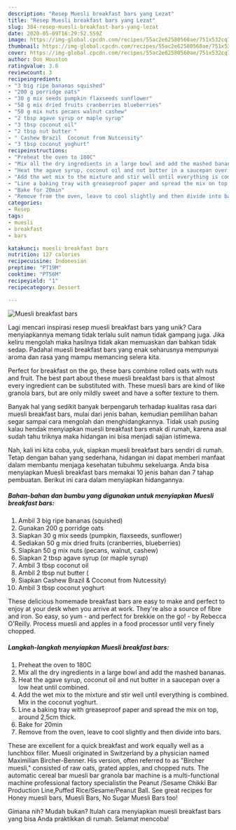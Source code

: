 ```yaml
---
description: "Resep Muesli breakfast bars yang Lezat"
title: "Resep Muesli breakfast bars yang Lezat"
slug: 384-resep-muesli-breakfast-bars-yang-lezat
date: 2020-05-09T16:29:52.559Z
image: https://img-global.cpcdn.com/recipes/55ac2e62580560ae/751x532cq70/muesli-breakfast-bars-recipe-main-photo.jpg
thumbnail: https://img-global.cpcdn.com/recipes/55ac2e62580560ae/751x532cq70/muesli-breakfast-bars-recipe-main-photo.jpg
cover: https://img-global.cpcdn.com/recipes/55ac2e62580560ae/751x532cq70/muesli-breakfast-bars-recipe-main-photo.jpg
author: Don Houston
ratingvalue: 3.8
reviewcount: 3
recipeingredient:
- "3 big ripe bananas squished"
- "200 g porridge oats"
- "30 g mix seeds pumpkin flaxseeds sunflower"
- "50 g mix dried fruits cranberries blueberries"
- "50 g mix nuts pecans walnut cashew"
- "2 tbsp agave syrup or maple syrup"
- "3 tbsp coconut oil"
- "2 tbsp nut butter "
- " Cashew Brazil  Coconut from Nutcessity"
- "3 tbsp coconut yoghurt"
recipeinstructions:
- "Preheat the oven to 180C"
- "Mix all the dry ingredients in a large bowl and add the mashed bananas."
- "Heat the agave syrup, coconut oil and nut butter in a saucepan over a low heat until combined."
- "Add the wet mix to the mixture and stir well until everything is combined. Mix in the coconut yoghurt."
- "Line a baking tray with greaseproof paper and spread the mix on top, around 2,5cm thick."
- "Bake for 20min"
- "Remove from the oven, leave to cool slightly and then divide into bars."
categories:
- Resep
tags:
- muesli
- breakfast
- bars

katakunci: muesli breakfast bars 
nutrition: 127 calories
recipecuisine: Indonesian
preptime: "PT19M"
cooktime: "PT56M"
recipeyield: "1"
recipecategory: Dessert

---
```



![Muesli breakfast bars](https://img-global.cpcdn.com/recipes/55ac2e62580560ae/751x532cq70/muesli-breakfast-bars-recipe-main-photo.jpg)

Lagi mencari inspirasi resep muesli breakfast bars yang unik? Cara menyiapkannya memang tidak terlalu sulit namun tidak gampang juga. Jika keliru mengolah maka hasilnya tidak akan memuaskan dan bahkan tidak sedap. Padahal muesli breakfast bars yang enak seharusnya mempunyai aroma dan rasa yang mampu memancing selera kita.

Perfect for breakfast on the go, these bars combine rolled oats with nuts and fruit. The best part about these muesli breakfast bars is that almost every ingredient can be substituted with. These muesli bars are kind of like granola bars, but are only mildly sweet and have a softer texture to them.

Banyak hal yang sedikit banyak berpengaruh terhadap kualitas rasa dari muesli breakfast bars, mulai dari jenis bahan, kemudian pemilihan bahan segar sampai cara mengolah dan menghidangkannya. Tidak usah pusing kalau hendak menyiapkan muesli breakfast bars enak di rumah, karena asal sudah tahu triknya maka hidangan ini bisa menjadi sajian istimewa.


Nah, kali ini kita coba, yuk, siapkan muesli breakfast bars sendiri di rumah. Tetap dengan bahan yang sederhana, hidangan ini dapat memberi manfaat dalam membantu menjaga kesehatan tubuhmu sekeluarga. Anda bisa menyiapkan Muesli breakfast bars memakai 10 jenis bahan dan 7 tahap pembuatan. Berikut ini cara dalam menyiapkan hidangannya.

<!--inarticleads1-->

##### Bahan-bahan dan bumbu yang digunakan untuk menyiapkan Muesli breakfast bars:

1. Ambil 3 big ripe bananas (squished)
1. Gunakan 200 g porridge oats
1. Siapkan 30 g mix seeds (pumpkin, flaxseeds, sunflower)
1. Sediakan 50 g mix dried fruits (cranberries, blueberries)
1. Siapkan 50 g mix nuts (pecans, walnut, cashew)
1. Siapkan 2 tbsp agave syrup (or maple syrup)
1. Ambil 3 tbsp coconut oil
1. Ambil 2 tbsp nut butter (
1. Siapkan  Cashew Brazil &amp; Coconut from Nutcessity)
1. Ambil 3 tbsp coconut yoghurt


These delicious homemade breakfast bars are easy to make and perfect to enjoy at your desk when you arrive at work. They&#39;re also a source of fibre and iron. So easy, so yum - and perfect for brekkie on the go! - by Rebecca O&#39;Reilly. Process muesli and apples in a food processor until very finely chopped. 

<!--inarticleads2-->

##### Langkah-langkah menyiapkan Muesli breakfast bars:

1. Preheat the oven to 180C
1. Mix all the dry ingredients in a large bowl and add the mashed bananas.
1. Heat the agave syrup, coconut oil and nut butter in a saucepan over a low heat until combined.
1. Add the wet mix to the mixture and stir well until everything is combined. Mix in the coconut yoghurt.
1. Line a baking tray with greaseproof paper and spread the mix on top, around 2,5cm thick.
1. Bake for 20min
1. Remove from the oven, leave to cool slightly and then divide into bars.


These are excellent for a quick breakfast and work equally well as a lunchbox filler. Muesli originated in Switzerland by a physician named Maximilian Bircher-Benner. His version, often referred to as &#34;Bircher muesli,&#34; consisted of raw oats, grated apples, and chopped nuts. The automatic cereal bar muesli bar granola bar machine is a multi-functional machine professional factory specialistin the Peanut /Sesame Chikki Bar Production Line,Puffed Rice/Sesame/Peanut Ball. See great recipes for Honey muesli bars, Muesli Bars, No Sugar Muesli Bars too! 

Gimana nih? Mudah bukan? Itulah cara menyiapkan muesli breakfast bars yang bisa Anda praktikkan di rumah. Selamat mencoba!
